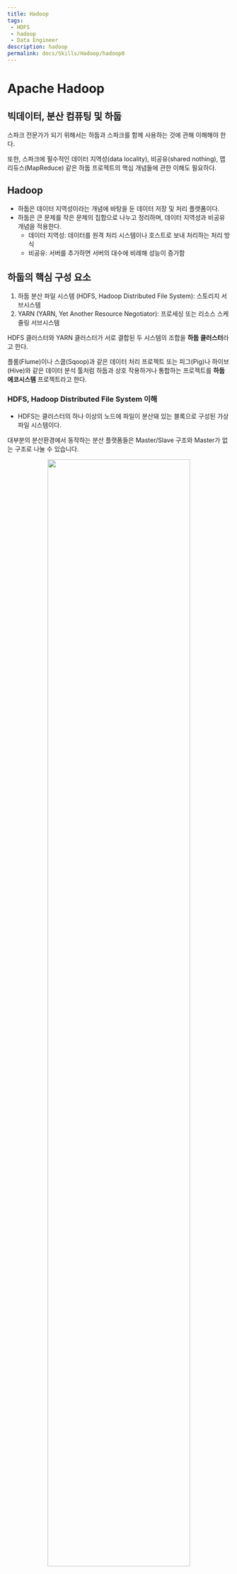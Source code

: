 ```yaml
---
title: Hadoop
tags: 
 - HDFS
 - hadoop
 - Data Engineer
description: hadoop
permalink: docs/Skills/Hadoop/hadoop0
---
```


# Apache Hadoop

## 빅데이터, 분산 컴퓨팅 및 하둡

스파크 전문가가 되기 위해서는 하둡과 스파크를 함께 사용하는 것에 관해 이해해야 한다.

또한, 스파크에 필수적인 데이터 지역성(data locality), 비공유(shared nothing), 맵리듀스(MapReduce) 같은 하둡 프로젝트의 핵심 개념들에 관한 이해도 필요하다.


## Hadoop

- 하둡은 데이터 지역성이라는 개념에 바탕을 둔 데이터 저장 및 처리 플랫폼이다.
- 하둡은 큰 문제를 작은 문제의 집합으로 나누고 정리하며, 데이터 지역성과 비공유 개념을 적용한다.
    - 데이터 지역성: 데이터를 원격 처리 시스템이나 호스트로 보내 처리하는 처리 방식  
    - 비공유: 서버를 추가하면 서버의 대수에 비례해 성능이 증가함


## 하둡의 핵심 구성 요소

1. 하둡 분산 파일 시스템 (HDFS, Hadoop Distributed File System): 스토리지 서브시스템
2. YARN (YARN, Yet Another Resource Negotiator): 프로세싱 또는 리소스 스케줄링 서브시스템

HDFS 클러스터와 YARN 클러스터가 서로 결합된 두 시스템의 조합을 **하둡 클러스터**라고 한다.

플룸(Flume)이나 스쿱(Sqoop)과 같은 데이터 처리 프로젝트 또는 피그(Pig)나 하이브(Hive)와 같은 데이터 분석 툴처럼 하둡과 상호 작용하거나 통합하는 프로젝트를 **하둡 에코시스템** 프로젝트라고 한다.


### HDFS, Hadoop Distributed File System 이해

- HDFS는 클러스터의 하나 이상의 노드에 파일이 분산돼 있는 블록으로 구성된 가상 파일 시스템이다.

대부분의 분산환경에서 동작하는 분산 플랫폼들은 Master/Slave 구조와 Master가 없는 구조로 나눌 수 있습니다.

<center><img src='https://t1.daumcdn.net/cfile/tistory/9981B2335A88438223' width="80%"></center>

<br>
그 중 Hadoop은 GFS의 아키텍처를 보고 소프트웨어 플랫폼으로 구축하였기 때문에 거의 동일한 구조를 가지고 있습니다. 

GFS의 아키텍처는 Master/Slave 구조이다. Master/Slave의 구조에서 가장 중요한 것은 Master Server에 부하가 가지 않게 설계를 해야합니다. 그림의 표시되어 있는 굵은선(Chunk data)이 클라이언트하고 Chunk Server하고 다이렉트로 연결되게 구성이 되어 있습니다. 실제 traffic을 주고 받을 때 Master Server하고 데이터를 주고 받는 연산이 이루어 지지 않습니다. 대부분의 Master/Slave 구조를 갖는 아키텍처들의 기본적인 특성입니다. Master쪽에 장애가 생기면 전체 클러스터의 역할을 못하게 되기 때문에 Master의 안정성을 우선적으로 보장할 수 있는 아키텍처를 설계/운용을 해야 합니다.
<br/><br/>

> **병렬(Parallel Computing) / 분산(Distributed Computing)**<br/><br/>
분산과 병렬은 비슷한데, 병렬은 보다 CPU 중심으로 한 용어로 사용이 됩니다. CPU를 병렬로 처리를 하는 것에 더 의미를 강조한 용어가 **병렬(Parallel)**이고, **분산(Distributed)**은 데이터에 포커싱되어 있는 용어입니다. 
<br/><br/>데이터를 분산하고 분산된 데이터를 처리를 하면 보통 **분산 컴퓨팅(Distributed Computing)**이라고 하고<br/>데이터를 공용 스토리지에 공유해놓고 CPU코어 수나 메모리를 여러개로 늘려가면서 처리를 하는 것은 **병렬 컴퓨팅(Parallel Computing)**라고 합니다.